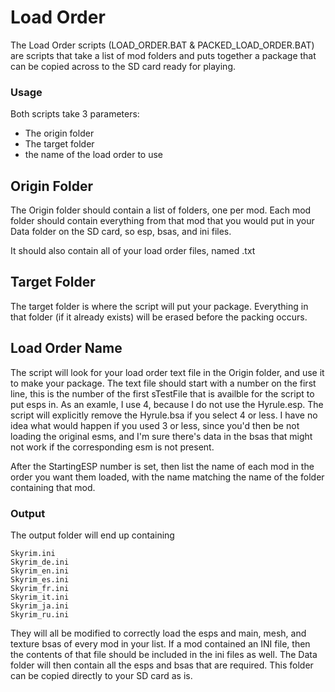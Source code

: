 # Load Order

The Load Order scripts (LOAD_ORDER.BAT & PACKED_LOAD_ORDER.BAT) are scripts that take a list of mod folders and puts together a package that can be copied across to the SD card ready for playing.

### Usage
Both scripts take 3 parameters:
- The origin folder
- The target folder
- the name of the load order to use

## Origin Folder
The Origin folder should contain a list of folders, one per mod.  Each mod folder should contain everything from that mod that you would put in your Data folder on the SD card, so esp, bsas, and ini files.

It should also contain all of your load order files, named <YourLoadOrderName>.txt

## Target Folder
The target folder is where the script will put your package.  Everything in that folder (if it already exists) will be erased before the packing occurs.

## Load Order Name
The script will look for your load order text file in the Origin folder, and use it to make your package.
The text file should start with a number on the first line, this is the number of the first sTestFile that is availble for the script to put esps in.
As an examle, I use 4, because I do not use the Hyrule.esp.  The script will explicitly remove the Hyrule.bsa if you select 4 or less.  I have no idea what would happen if you used 3 or less, since you'd then be not loading the original esms, and I'm sure there's data in the bsas that might not work if the corresponding esm is not present.

After the StartingESP number is set, then list the name of each mod in the order you want them loaded, with the name matching the name of the folder containing that mod.

### Output
The output folder will end up containing 
```
Skyrim.ini
Skyrim_de.ini
Skyrim_en.ini
Skyrim_es.ini
Skyrim_fr.ini
Skyrim_it.ini
Skyrim_ja.ini
Skyrim_ru.ini
```

They will all be modified to correctly load the esps and main, mesh, and texture bsas of every mod in your list.  If a mod contained an INI file, then the contents of that file should be included in the ini files as well.
The Data folder will then contain all the esps and bsas that are required.
This folder can be copied directly to your SD card as is.
